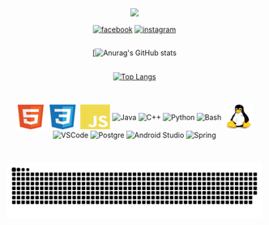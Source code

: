 
<div align="center">
<a href="https://github.com/DenverCoder1/readme-typing-svg"><img src="https://readme-typing-svg.herokuapp.com?font=Time+New+Roman&color=cyan&size=25&center=true&vCenter=true&width=600&height=100&lines=Hello,+Welcome+to+my+Github+&hearts;++;Are+you+alright?;I'm+Ronald+Andrade!;Always+learning!"></a> 
</div>


<div align="center">
  
[![facebook](https://img.shields.io/badge/Facebook-1877F2?style=for-the-badge&logo=facebook&logoColor=white)](https://www.facebook.com/ronald.andrade.98478/)
[![instagram](https://img.shields.io/badge/Instagram-E4405F?style=for-the-badge&logo=instagram&logoColor=white)](https://www.instagram.com/ronald_andrade2510/)
  ##
</div>



<div align="center">
  
[![Anurag's GitHub stats](https://github-readme-stats.vercel.app/api?username=ronald1404&hide=contribs,prs&show_icons=true&theme=merko)<br>
  ##
[![Top Langs](https://github-readme-stats.vercel.app/api/top-langs/?username=ronald1404&layout=compact&theme=merko)](https://github.com/ronald1404/github-readme-stats)
</div>

##


<div align="center" valign="top"><br>
  <img align="center" alt="HTML" height="50" width="60" src="https://raw.githubusercontent.com/devicons/devicon/master/icons/html5/html5-original.svg">
  <img align="center" alt="CSS" height="50" width="60" src="https://raw.githubusercontent.com/devicons/devicon/master/icons/css3/css3-original.svg">
  <img align="center" alt="Js" height="50" width="60" src="https://raw.githubusercontent.com/devicons/devicon/master/icons/javascript/javascript-plain.svg">
  <img align="center" alt="Java" height="50" width="60" src="https://cdn.jsdelivr.net/gh/devicons/devicon/icons/java/java-original.svg" />
  <img align="center" alt="C++" height="50" width="60" src="https://cdn.jsdelivr.net/gh/devicons/devicon/icons/cplusplus/cplusplus-original.svg" />
  <img align="center" alt="Python" height="50" width="60" src="https://cdn.jsdelivr.net/gh/devicons/devicon/icons/python/python-original.svg" />  
  <img align="center" alt="Bash" height="50" width="60" src="https://cdn.jsdelivr.net/gh/devicons/devicon/icons/bash/bash-original.svg" />
  <img align="center" alt="linux" height="50" width="60" src="https://raw.githubusercontent.com/devicons/devicon/master/icons/linux/linux-original.svg">
  <img align="center" alt="VSCode" height="50" width="60" src="https://cdn.jsdelivr.net/gh/devicons/devicon/icons/vscode/vscode-original-wordmark.svg" />
  <img align="center" alt="Postgre" height="50" width="60" src="https://cdn.jsdelivr.net/gh/devicons/devicon/icons/mysql/mysql-plain-wordmark.svg" />
  <img align="center" alt="Android Studio" height="50" width="60" src="https://cdn.jsdelivr.net/gh/devicons/devicon/icons/androidstudio/androidstudio-original.svg" />
  <img align="center" alt="Spring" height="50" width="60" src="https://cdn.jsdelivr.net/gh/devicons/devicon/icons/spring/spring-original-wordmark.svg" />          
</div><br>

##


<div align="center">
  
  ![snake gif](https://github.com/ronald1404/ronald1404/blob/output/github-contribution-grid-snake.svg)
  
</div>
<!--https://mega.nz/file/IBJ1WQ6K#ecvMioeLLORpnRlJk4BAG317gIA_La6Qm0C1LOYNXi4-->

<!--bandit09 - EN632PlfYiZbn3PhVK3XOGSlNInNE00t -->
<!--bandit10 - G7w8LIi6J3kTb8A7j9LgrywtEUlyyp6s -->
<!--bandit11 - 6zPeziLdR2RKNdNYFNb6nVCKzphlXHBM -->
<!--bandit12 - JVNBBFSmZwKKOP0XbFXOoW8chDz5yVRv -->
<!--bandit13 - wbWdlBxEir4CaE8LaPhauuOo6pwRmrDw -->
<!--bandit14 - fGrHPx402xGC7U7rXKDaxiWFTOiF0ENq -->
<!--bandit15 - jN2kgmIXJ6fShzhT2avhotn4Zcka6tnt -->
<!--bandit16 - JQttfApK4SeyHwDlI9SXGR50qclOAil1 -->
